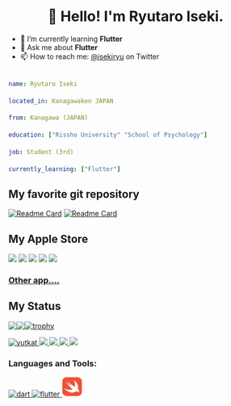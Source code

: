 <h1 align="center">👋 Hello! I'm Ryutaro Iseki.</h1>


- 🌱 I’m currently learning **Flutter**
- 💬 Ask me about **Flutter**
- 📫 How to reach me: [@isekiryu](https://twitter.com/isekiryu) on Twitter


```yaml

name: Ryutaro Iseki

located_in: Kanagawaken JAPAN

from: Kanagawa (JAPAN)

education: ["Rissho University" "School of Psychology"]

job: Student (3rd)

currently_learning: ["Flutter"]

```

##  My favorite git repository

[![Readme Card](https://github-readme-stats.vercel.app/api/pin/?username=iseruuuuu&repo=exchange_contact_app)](https://github.com/iseruuuuu/exchange_contact_app)
[![Readme Card](https://github-readme-stats.vercel.app/api/pin/?username=iseruuuuu&repo=money_calc_app)](https://github.com/iseruuuuu/money_calc_app)

## My Apple Store 

<a href="https://apps.apple.com/jp/app/exme/id1579227283"><img src="https://user-images.githubusercontent.com/67954894/127949523-4f2c85b4-6bff-432f-8b0d-bce72979df44.png" width = 18%></a>  <a href="https://apps.apple.com/jp/app/%E7%B5%A6%E6%96%99%E6%98%8E%E7%B4%B0/id1577905641"><img src="https://user-images.githubusercontent.com/67954894/127949526-18973b23-0845-4faf-91c4-8dc59bb54bd1.png" width = 18%></a>  <a href="https://apps.apple.com/jp/app/4-4%E3%81%BE%E3%82%8B%E3%81%B0%E3%81%A4/id1574027882"><img src="https://user-images.githubusercontent.com/67954894/127949529-2173b5af-5f66-4428-be78-f65aa0f9a39f.png" width = 18%></a>  <a href="https://apps.apple.com/jp/app/%E3%83%95%E3%83%AA%E3%83%83%E3%82%AF%E9%9B%BB%E5%8D%93/id1565719589"><img src="https://user-images.githubusercontent.com/67954894/127949535-2578b931-b853-42ff-95e9-7f470d1fbcf3.png" width = 18%></a>  <a href="https://apps.apple.com/jp/app/%E3%82%AD%E3%83%BC%E3%83%9C%E3%83%BC%E3%83%89%E3%83%95%E3%83%AA%E3%83%83%E3%82%AF%E9%9B%BB%E5%8D%93/id1568852472"><img src="https://user-images.githubusercontent.com/67954894/127949545-dff77094-3c2f-4e74-a424-3dba0c81abce.png" width = 18%></a>


<a href = "https://apps.apple.com/jp/developer/ryutaro-iseki/id1544199624#see-all/i-phone-apps"><h3>Other app....</h3></a>







##  My Status

<a href="https://github.com/iseruuuuu/github-readme-stats">
  <img align="left" src="https://github-readme-stats.vercel.app/api?username=iseruuuuu&count_private=true&show_icons=true"/>
</a>
<a href="https://github.com/iseruuuuu/github-readme-stats">
  <img align="left" src="https://github-readme-stats.vercel.app/api/top-langs/?username=iseruuuuu&layout=compact"/>
</a>

  
  

[![trophy](https://github-profile-trophy.vercel.app/?username=iseruuuuu&row=1)](https://github.com/iseruuuuu/github-profile-trophy)








<p align="left"> 
  <a href="https://github.com/iseruuuuu/iseruuuuu/">
    <img src="https://komarev.com/ghpvc/?username=iseruuuuu" alt="yutkat" />
  </a>

  <a href="http://twitter.com/isekiryu">
    <img height="20" src="https://img.shields.io/twitter/follow/isekiryu?label=Twitter&logo=twitter&style=flat" />
  </a>
  
  <a href="https://github.com/iseruuuuu">
    <img height="20" src="https://img.shields.io/github/followers/iseruuuuu?label=follow&logo=github&style=flat" />
  </a>
  
  <a href="http://qiita.com/iseruuuuu">
    <img height="20" src="https://qiita-badge.apiapi.app/s/iseruuuuu/posts.svg" />
  </a>
  <//qiita.com/iseruuuuu">
    <img height="20" src="https://qiita-badge.apiapi.app/s/iseruuuuu/contributions.svg" />
  </a>   
</p>

  
  
  
  
<h3 align="left">Languages and Tools:</h3>
<p align="left"> <a href="https://dart.dev" target="_blank"> <img src="https://www.vectorlogo.zone/logos/dartlang/dartlang-icon.svg" alt="dart" width="40" height="40"/> </a> <a href="https://flutter.dev" target="_blank"> <img src="https://www.vectorlogo.zone/logos/flutterio/flutterio-icon.svg" alt="flutter" width="40" height="40"/> </a> <a href="https://developer.apple.com/swift/" target="_blank"> <img src="https://raw.githubusercontent.com/devicons/devicon/master/icons/swift/swift-original.svg" alt="swift" width="40" height="40"/> </a> </p>
 
  
  
  
  
  
  
  
 

  
  
  
  <!--
    
     <img src="https://github.com/<username>/<repository-name>/blob/<branch-name>/images/stat.svg" alt="Alternative Text"/>
Example: <img src="https://github.com/iseruuuuu/iseruuuuu/blob/main/images/stat.svg" alt="Avinal WakaTime Activity"/>
    
    
    https://github.com/anuraghazra/github-readme-stats
    ![](https://raw.githubusercontent.com/iseruuuuu/github-profile-summary-cards-example/master/profile-summary-card-output/vue/0-profile-details.svg)
      ![](https://raw.githubusercontent.com/vn7n24fzkq/github-profile-summary-cards-example/master/profile-summary-card-output/nord_bright/0-profile-details.svg)

[![Top Langs](https://github-readme-stats.vercel.app/api/top-langs/?username=iseruuuuu&layout=compact)](https://github.com/iseruuuuu/github-readme-stats).  
  
  <a href="https://github.com/iseruuuuu/github-readme-stats">
  <img align="left" src="https://github-readme-stats.vercel.app/api/top-langs/?username=iseruuuuu" />
</a>
  
  <p align="center">
  <a href="https://blog.athulcyriac.xyz">Blog</a> •
  <a href="https://twitter.com/athulcajay">Twitter</a>
</p>
  -->

  
